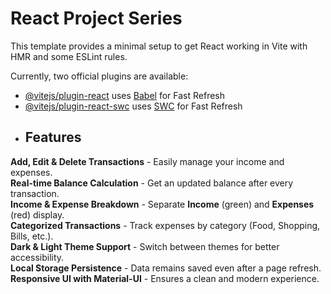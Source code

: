 # React Project Series

This template provides a minimal setup to get React working in Vite with HMR and some ESLint rules.

Currently, two official plugins are available:

- [@vitejs/plugin-react](https://github.com/vitejs/vite-plugin-react/blob/main/packages/plugin-react/README.md) uses [Babel](https://babeljs.io/) for Fast Refresh
- [@vitejs/plugin-react-swc](https://github.com/vitejs/vite-plugin-react-swc) uses [SWC](https://swc.rs/) for Fast Refresh
- ##  Features

**Add, Edit & Delete Transactions** - Easily manage your income and expenses.  
**Real-time Balance Calculation** - Get an updated balance after every transaction.  
**Income & Expense Breakdown** - Separate **Income** (green) and **Expenses** (red) display.  
**Categorized Transactions** - Track expenses by category (Food, Shopping, Bills, etc.).  
**Dark & Light Theme Support** - Switch between themes for better accessibility.  
**Local Storage Persistence** - Data remains saved even after a page refresh.  
**Responsive UI with Material-UI** - Ensures a clean and modern experience.  


